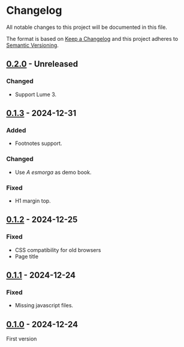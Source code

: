 <!-- deno-fmt-ignore-file -->

# Changelog
All notable changes to this project will be documented in this file.

The format is based on [Keep a Changelog](http://keepachangelog.com/) and this
project adheres to [Semantic Versioning](http://semver.org/).

## [0.2.0] - Unreleased
### Changed
- Support Lume 3.

## [0.1.3] - 2024-12-31
### Added
- Footnotes support.

### Changed
- Use *A esmorga* as demo book.

### Fixed
- H1 margin top.

## [0.1.2] - 2024-12-25
### Fixed
- CSS compatibility for old browsers
- Page title

## [0.1.1] - 2024-12-24
### Fixed
- Missing javascript files.

## [0.1.0] - 2024-12-24
First version

[0.2.0]: https://github.com/lumeland/theme-ebook/compare/v0.1.3...HEAD
[0.1.3]: https://github.com/lumeland/theme-ebook/compare/v0.1.2...v0.1.3
[0.1.2]: https://github.com/lumeland/theme-ebook/compare/v0.1.1...v0.1.2
[0.1.1]: https://github.com/lumeland/theme-ebook/compare/v0.1.0...v0.1.1
[0.1.0]: https://github.com/lumeland/theme-ebook/releases/tag/v0.1.0

